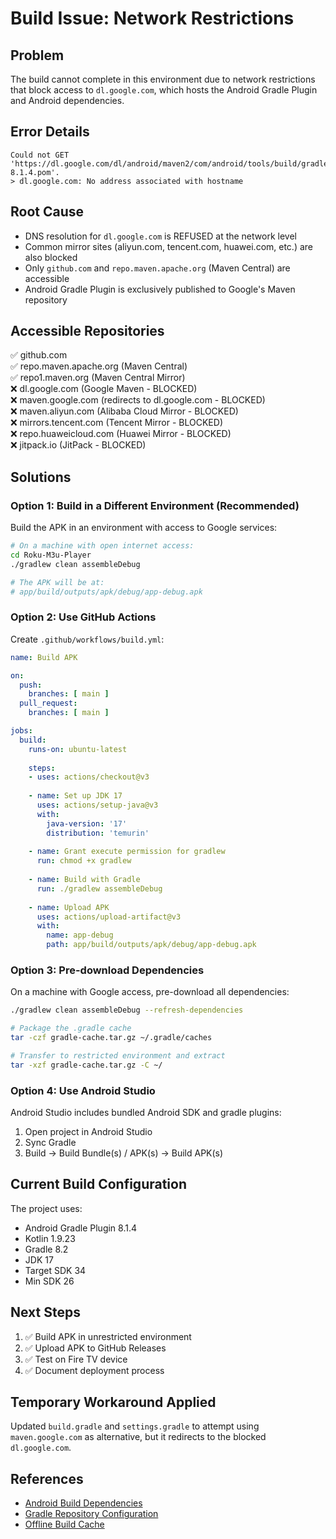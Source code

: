 # Build Issue: Network Restrictions

## Problem

The build cannot complete in this environment due to network restrictions that block access to `dl.google.com`, which hosts the Android Gradle Plugin and Android dependencies.

## Error Details

```
Could not GET 'https://dl.google.com/dl/android/maven2/com/android/tools/build/gradle/8.1.4/gradle-8.1.4.pom'.
> dl.google.com: No address associated with hostname
```

## Root Cause

- DNS resolution for `dl.google.com` is REFUSED at the network level
- Common mirror sites (aliyun.com, tencent.com, huawei.com, etc.) are also blocked
- Only `github.com` and `repo.maven.apache.org` (Maven Central) are accessible
- Android Gradle Plugin is exclusively published to Google's Maven repository

## Accessible Repositories

✅ github.com  
✅ repo.maven.apache.org (Maven Central)  
✅ repo1.maven.org (Maven Central Mirror)  
❌ dl.google.com (Google Maven - BLOCKED)  
❌ maven.google.com (redirects to dl.google.com - BLOCKED)  
❌ maven.aliyun.com (Alibaba Cloud Mirror - BLOCKED)  
❌ mirrors.tencent.com (Tencent Mirror - BLOCKED)  
❌ repo.huaweicloud.com (Huawei Mirror - BLOCKED)  
❌ jitpack.io (JitPack - BLOCKED)  

## Solutions

### Option 1: Build in a Different Environment (Recommended)

Build the APK in an environment with access to Google services:

```bash
# On a machine with open internet access:
cd Roku-M3u-Player
./gradlew clean assembleDebug

# The APK will be at:
# app/build/outputs/apk/debug/app-debug.apk
```

### Option 2: Use GitHub Actions

Create `.github/workflows/build.yml`:

```yaml
name: Build APK

on:
  push:
    branches: [ main ]
  pull_request:
    branches: [ main ]

jobs:
  build:
    runs-on: ubuntu-latest
    
    steps:
    - uses: actions/checkout@v3
    
    - name: Set up JDK 17
      uses: actions/setup-java@v3
      with:
        java-version: '17'
        distribution: 'temurin'
        
    - name: Grant execute permission for gradlew
      run: chmod +x gradlew
      
    - name: Build with Gradle
      run: ./gradlew assembleDebug
      
    - name: Upload APK
      uses: actions/upload-artifact@v3
      with:
        name: app-debug
        path: app/build/outputs/apk/debug/app-debug.apk
```

### Option 3: Pre-download Dependencies

On a machine with Google access, pre-download all dependencies:

```bash
./gradlew clean assembleDebug --refresh-dependencies

# Package the .gradle cache
tar -czf gradle-cache.tar.gz ~/.gradle/caches

# Transfer to restricted environment and extract
tar -xzf gradle-cache.tar.gz -C ~/
```

### Option 4: Use Android Studio

Android Studio includes bundled Android SDK and gradle plugins:

1. Open project in Android Studio
2. Sync Gradle
3. Build → Build Bundle(s) / APK(s) → Build APK(s)

## Current Build Configuration

The project uses:
- Android Gradle Plugin 8.1.4
- Kotlin 1.9.23
- Gradle 8.2
- JDK 17
- Target SDK 34
- Min SDK 26

## Next Steps

1. ✅ Build APK in unrestricted environment
2. ✅ Upload APK to GitHub Releases
3. ✅ Test on Fire TV device
4. ✅ Document deployment process

## Temporary Workaround Applied

Updated `build.gradle` and `settings.gradle` to attempt using `maven.google.com` as alternative, but it redirects to the blocked `dl.google.com`.

## References

- [Android Build Dependencies](https://developer.android.com/studio/build/dependencies)
- [Gradle Repository Configuration](https://docs.gradle.org/current/userguide/declaring_repositories.html)
- [Offline Build Cache](https://docs.gradle.org/current/userguide/build_cache.html)
